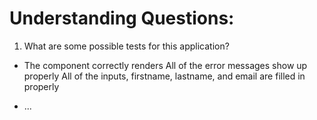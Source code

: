 # Understanding Questions:
1. What are some possible tests for this application?
* The component correctly renders
All of the error messages show up properly
All of the inputs, firstname, lastname, and email are filled in properly

* ...